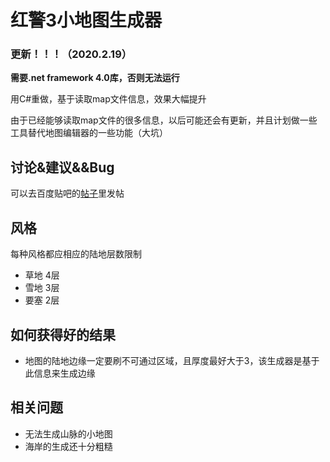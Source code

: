 # 红警3小地图生成器

### 更新！！！（2020.2.19）

**需要.net framework 4.0库，否则无法运行** 

用C#重做，基于读取map文件信息，效果大幅提升

由于已经能够读取map文件的很多信息，以后可能还会有更新，并且计划做一些工具替代地图编辑器的一些功能（大坑）

## 讨论&建议&&Bug
可以去百度贴吧的[帖子](https://tieba.baidu.com/p/6500703680)里发帖

## 风格
每种风格都应相应的陆地层数限制
   * 草地    4层
   * 雪地    3层
   * 要塞    2层

## 如何获得好的结果
* 地图的陆地边缘一定要刷不可通过区域，且厚度最好大于3，该生成器是基于此信息来生成边缘

## 相关问题

* 无法生成山脉的小地图
* 海岸的生成还十分粗糙